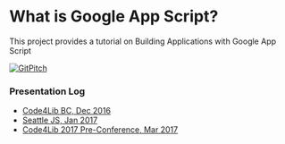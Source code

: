 # What is Google App Script?
This project provides a tutorial on Building Applications with Google App Script

[![GitPitch](https://gitpitch.com/assets/badge.svg)](https://gitpitch.com/terrywbrady/UsingAppScript/master?grs=github&t=white)

### Presentation Log
- [Code4Lib BC, Dec 2016](https://wiki.code4lib.org/BC)
- [Seattle JS, Jan 2017](https://www.meetup.com/seattlejs/events/231089467/)
- [Code4Lib 2017 Pre-Conference, Mar 2017](http://2017.code4lib.org/workshops/Developing-Library-Applications-in-Google-Sheets-with-Google-Apps-Script)
